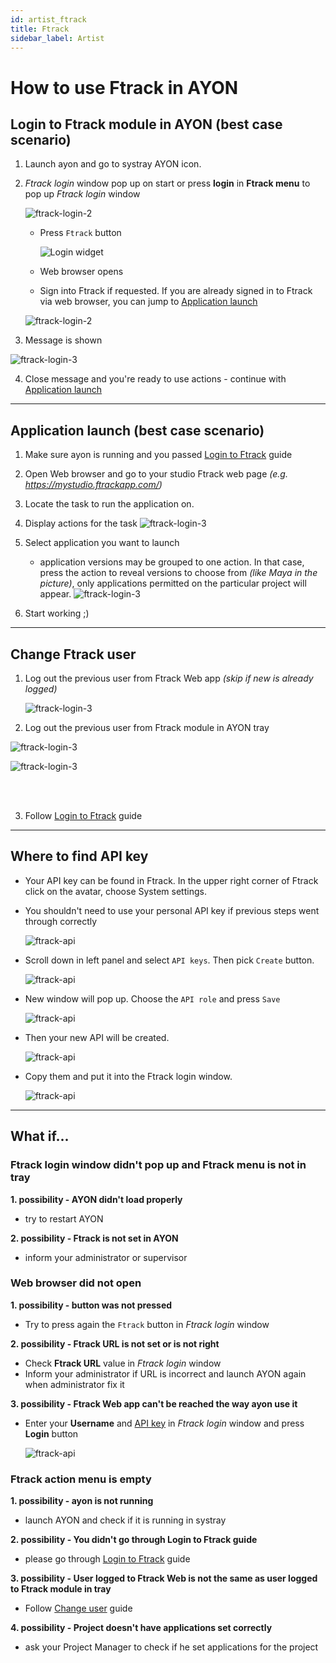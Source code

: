 ```yaml
---
id: artist_ftrack
title: Ftrack
sidebar_label: Artist
---
```


# How to use Ftrack in AYON

## Login to Ftrack module in AYON (best case scenario) 
1. Launch ayon and go to systray AYON icon.
2. *Ftrack login* window pop up on start or press **login** in **Ftrack menu** to pop up *Ftrack login* window

    ![ftrack-login-2](assets/ftrack/ftrack-login_50.png)

   - Press `Ftrack` button
   
        ![Login widget](assets/ftrack/ftrack-login_1.png)
   - Web browser opens
   
   - Sign into Ftrack if requested. If you are already signed in to Ftrack via web browser, you can jump to [Application launch](#application-launch-best-case-scenario)

    ![ftrack-login-2](assets/ftrack/ftrack-login_2.png)

3. Message is shown

![ftrack-login-3](assets/ftrack/ftrack-login_3.png)

4. Close message and you're ready to use actions - continue with [Application launch](#application-launch-best-case-scenario)


---

## Application launch (best case scenario)
1. Make sure ayon is running and you passed [Login to Ftrack](#login-to-ftrack-module-in-ayon-best-case-scenario) guide
   
2. Open Web browser and go to your studio Ftrack web page *(e.g. https://mystudio.ftrackapp.com/)*
   
3. Locate the task to run the application on.
   
4. Display actions for the task
    ![ftrack-login-3](assets/ftrack/ftrack-login_60.png)
   
5. Select application you want to launch
    - application versions may be grouped to one action. In that case, press the action to reveal versions to choose from *(like Maya in the picture)*, only applications permitted on the particular project will appear. 
    ![ftrack-login-3](assets/ftrack/ftrack-login_71-small.png)
   
6. Start working ;)

---

## Change Ftrack user
1. Log out the previous user from Ftrack Web app *(skip if new is already logged)*

    ![ftrack-login-3](assets/ftrack/ftrack-login_80-small.png)

2. Log out the previous user from Ftrack module in AYON tray

<div class="row markdown">
<div class="col col--6 markdown">

![ftrack-login-3](assets/ftrack/ftrack_logout.gif)

</div>
<div class="col col--6 markdown">

![ftrack-login-3](assets/ftrack/ftrack-login_81.png)

</div>
</div>

<br></br>

3. Follow [Login to Ftrack](#login-to-ftrack-module-in-ayon-best-case-scenario) guide

---

## Where to find API key
- Your API key can be found in Ftrack. In the upper right corner of Ftrack click on the avatar, choose System settings. 
- You shouldn't need to use your personal API key if previous steps went through correctly
  
    ![ftrack-api](assets/ftrack/ftrack-api.png)

- Scroll down in left panel and select `API keys`. Then pick `Create` button.
  
    ![ftrack-api](assets/ftrack/ftrack-api2.png)

- New window will pop up. Choose the `API role` and press `Save`
  
    ![ftrack-api](assets/ftrack/ftrack-api3.png)

- Then your new API will be created. 
  
    ![ftrack-api](assets/ftrack/ftrack-api4.png)

- Copy them and put it into the Ftrack login window.
  
    ![ftrack-api](assets/ftrack/ftrack-login-api.png)


---
## What if...

### Ftrack login window didn't pop up and Ftrack menu is not in tray
**1. possibility - AYON didn't load properly**
- try to restart AYON

**2. possibility - Ftrack is not set in AYON**
- inform your administrator or supervisor


### Web browser did not open
**1. possibility - button was not pressed**
- Try to press again the `Ftrack` button in *Ftrack login* window

**2. possibility - Ftrack URL is not set or is not right**
- Check **Ftrack URL** value in *Ftrack login* window
- Inform your administrator if URL is incorrect and launch AYON again when administrator fix it

**3. possibility - Ftrack Web app can't be reached the way ayon use it**
- Enter your **Username** and [API key](#where-to-find-api-key) in *Ftrack login* window and press **Login** button

  ![ftrack-api](assets/ftrack/ftrack-api.gif)
### Ftrack action menu is empty
**1. possibility - ayon is not running**
- launch AYON and check if it is running in systray

**2. possibility - You didn't go through Login to Ftrack guide**
- please go through [Login to Ftrack](#login-to-ftrack-module-in-ayon-best-case-scenario) guide

**3. possibility - User logged to Ftrack Web is not the same as user logged to Ftrack module in tray**
- Follow [Change user](#change-ftrack-user) guide

**4. possibility - Project doesn't have applications set correctly**
- ask your Project Manager to check if he set applications for the project
